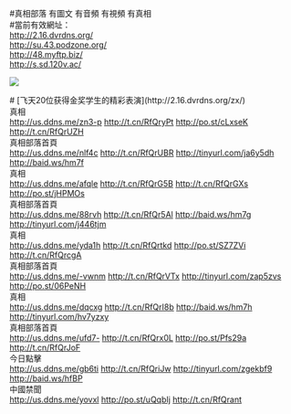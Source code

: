 <link rel="stylesheet" href="//github.com/sindresorhus/github-markdown-css">

#真相部落 有圖文 有音頻 有視頻 有真相<br>
#當前有效網址：<br>
http://2.16.dvrdns.org/<br>
http://su.43.podzone.org/<br>
http://48.myftp.biz/<br>
http://s.sd.120v.ac/<br>

<a href="http://2.16.dvrdns.org/zx/" target="_blank"><img src="http://2.16.dvrdns.org/pic/2016/11/p7829911a215010452.jpg">

                                   
</a>
# [飞天20位获得金奖学生的精彩表演](http://2.16.dvrdns.org/zx/)

<div class="linkbox"><div class="title">真相<div id="url"><a href="http://us.ddns.me/zn3-p" target=_blank>http://us.ddns.me/zn3-p</a>  <a href="http://t.cn/RfQryPt" target=_blank>http://t.cn/RfQryPt</a>  <a href="http://po.st/cLxseK" target=_blank>http://po.st/cLxseK</a>  <a href="http://t.cn/RfQrUZH" target=_blank>http://t.cn/RfQrUZH</a></div></div><div class="title">真相部落首頁<div id="url"><a href="http://us.ddns.me/nlf4c" target=_blank>http://us.ddns.me/nlf4c</a>  <a href="http://t.cn/RfQrUBR" target=_blank>http://t.cn/RfQrUBR</a>  <a href="http://tinyurl.com/ja6y5dh" target=_blank>http://tinyurl.com/ja6y5dh</a>  <a href="http://baid.ws/hm7f" target=_blank>http://baid.ws/hm7f</a></div></div><div class="title">真相<div id="url"><a href="http://us.ddns.me/afqle" target=_blank>http://us.ddns.me/afqle</a>  <a href="http://t.cn/RfQrG5B" target=_blank>http://t.cn/RfQrG5B</a>  <a href="http://t.cn/RfQrGXs" target=_blank>http://t.cn/RfQrGXs</a>  <a href="http://po.st/jHPMOs" target=_blank>http://po.st/jHPMOs</a></div></div><div class="title">真相部落首頁<div id="url"><a href="http://us.ddns.me/88rvh" target=_blank>http://us.ddns.me/88rvh</a>  <a href="http://t.cn/RfQr5Al" target=_blank>http://t.cn/RfQr5Al</a>  <a href="http://baid.ws/hm7g" target=_blank>http://baid.ws/hm7g</a>  <a href="http://tinyurl.com/j446tjm" target=_blank>http://tinyurl.com/j446tjm</a></div></div><div class="title">真相<div id="url"><a href="http://us.ddns.me/yda1h" target=_blank>http://us.ddns.me/yda1h</a>  <a href="http://t.cn/RfQrtkd" target=_blank>http://t.cn/RfQrtkd</a>  <a href="http://po.st/SZ7ZVi" target=_blank>http://po.st/SZ7ZVi</a>  <a href="http://t.cn/RfQrcgA" target=_blank>http://t.cn/RfQrcgA</a></div></div><div class="title">真相部落首頁<div id="url"><a href="http://us.ddns.me/-vwnm" target=_blank>http://us.ddns.me/-vwnm</a>  <a href="http://t.cn/RfQrVTx" target=_blank>http://t.cn/RfQrVTx</a>  <a href="http://tinyurl.com/zap5zvs" target=_blank>http://tinyurl.com/zap5zvs</a>  <a href="http://po.st/06PeNH" target=_blank>http://po.st/06PeNH</a></div></div><div class="title">真相<div id="url"><a href="http://us.ddns.me/dqcxg" target=_blank>http://us.ddns.me/dqcxg</a>  <a href="http://t.cn/RfQrI8b" target=_blank>http://t.cn/RfQrI8b</a>  <a href="http://baid.ws/hm7h" target=_blank>http://baid.ws/hm7h</a>  <a href="http://tinyurl.com/hv7yzxy" target=_blank>http://tinyurl.com/hv7yzxy</a></div></div><div class="title">真相部落首頁<div id="url"><a href="http://us.ddns.me/ufd7-" target=_blank>http://us.ddns.me/ufd7-</a>  <a href="http://t.cn/RfQrx0L" target=_blank>http://t.cn/RfQrx0L</a>  <a href="http://po.st/Pfs29a" target=_blank>http://po.st/Pfs29a</a>  <a href="http://t.cn/RfQrJoF" target=_blank>http://t.cn/RfQrJoF</a></div></div><div class="title">今日點擊<div id="url"><a href="http://us.ddns.me/gb6ti" target=_blank>http://us.ddns.me/gb6ti</a>  <a href="http://t.cn/RfQriJw" target=_blank>http://t.cn/RfQriJw</a>  <a href="http://tinyurl.com/zgekbf9" target=_blank>http://tinyurl.com/zgekbf9</a>  <a href="http://baid.ws/hfBP" target=_blank>http://baid.ws/hfBP</a></div></div><div class="title">中國禁聞<div id="url"><a href="http://us.ddns.me/yovxl" target=_blank>http://us.ddns.me/yovxl</a>  <a href="" target=_blank></a>  <a href="http://po.st/uQqbIj" target=_blank>http://po.st/uQqbIj</a>  <a href="http://t.cn/RfQrant" target=_blank>http://t.cn/RfQrant</a></div></div></div>

